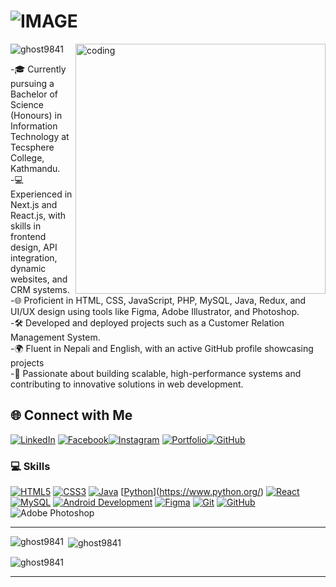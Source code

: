 
<h1>  
  <picture>  
    <source media="(prefers-color-scheme: dark)" srcset="https://readme-typing-svg.demolab.com/?font=Fira+Code&weight=600&size=30&duration=4500&pause=1000&color=FFFFFF&background=301B5D00&vCenter=true&width=435&lines=I'm+Aakash+Subedi!">  
    <source media="(prefers-color-scheme: light)" srcset="https://readme-typing-svg.demolab.com?font=Fira+Code&weight=600&size=30&duration=4500&pause=1000&color=000000&background=301B5D00&vCenter=true&width=435&lines=I'm+Aakash+Subedi!">  
    <img alt="IMAGE" src="http://LIGHT_IMAGE_URL.png">  
  </picture>  
</h1>  

<!-- <h3 align="center">A passionate Developer and Creator from Nepal.</h3> -->  

<img align="right" alt="coding" width="400" src="https://github.com/Ghost9841/Ghost9841/blob/main/github.gif">  

<p align="left">  
  <img src="https://komarev.com/ghpvc/?username=ghost9841&label=Profile%20views&color=0e75b6&style=flat" alt="ghost9841" />  
</p>  

-🎓 Currently pursuing a Bachelor of Science (Honours) in Information Technology at Tecsphere College, Kathmandu.<br>
-💻 Experienced in Next.js and React.js, with skills in frontend design, API integration, dynamic websites, and CRM systems. <br>
-🌐 Proficient in HTML, CSS, JavaScript, PHP, MySQL, Java, Redux, and UI/UX design using tools like Figma, Adobe Illustrator, and Photoshop. <br>
-🛠️ Developed and deployed projects such as a Customer Relation Management System. <br>
-🌍 Fluent in Nepali and English, with an active GitHub profile showcasing projects <br>
-🚀 Passionate about building scalable, high-performance systems and contributing to innovative solutions in web development. <br>

## 🌐 Connect with Me  

[![LinkedIn](https://img.shields.io/badge/LinkedIn-0077B5?style=for-the-badge&logo=linkedin&logoColor=white)](https://www.linkedin.com/in/aakash-subedi-b5401b215/)  [![Facebook](https://img.shields.io/badge/Facebook-1877F2?style=for-the-badge&logo=facebook&logoColor=white)](https://www.facebook.com/aakash.subedi.545)[![Instagram](https://img.shields.io/badge/Instagram-E4405F?style=for-the-badge&logo=instagram&logoColor=white)](https://www.instagram.com/aakashsubedi8/) [![Portfolio](https://img.shields.io/badge/Portfolio-4285F4?style=for-the-badge&logoColor=white)](https://ghost9841.github.io/personal-porfolio-app/)[![GitHub](https://img.shields.io/badge/GitHub-100000?style=for-the-badge&logo=github&logoColor=white)](https://github.com/Ghost9841)  

### 💻 Skills  

[![HTML5](https://img.shields.io/badge/HTML5-E34F26?style=for-the-badge&logo=html5&logoColor=white)](https://developer.mozilla.org/en-US/docs/Web/HTML)  [![CSS3](https://img.shields.io/badge/CSS3-1572B6?style=for-the-badge&logo=css3&logoColor=white)](https://developer.mozilla.org/en-US/docs/Web/CSS)  [![Java](https://img.shields.io/badge/Java-ED8B00?style=for-the-badge&logo=java&logoColor=white)](https://www.java.com/)  [[Python](https://img.shields.io/badge/Python-3776AB?style=for-the-badge&logo=python&logoColor=white)](https://www.python.org/)  [![React](https://img.shields.io/badge/React-20232A?style=for-the-badge&logo=react&logoColor=61DAFB)](https://reactjs.org/)  [![MySQL](https://img.shields.io/badge/MySQL-00000F?style=for-the-badge&logo=mysql&logoColor=white)](https://www.mysql.com/)  [![Android Development](https://img.shields.io/badge/Android_Dev-3DDC84?style=for-the-badge&logo=android&logoColor=white)](https://developer.android.com/)  [![Figma](https://img.shields.io/badge/Figma-F24E1E?style=for-the-badge&logo=figma&logoColor=white)](https://www.figma.com/)  [![Git](https://img.shields.io/badge/GIT-F05032?style=for-the-badge&logo=git&logoColor=white)](https://git-scm.com/)  [![GitHub](https://img.shields.io/badge/GitHub-181717?style=for-the-badge&logo=github&logoColor=white)](https://github.com/)  ![Adobe Photoshop](https://img.shields.io/badge/adobe%20photoshop-%2331A8FF.svg?style=for-the-badge&logo=adobe%20photoshop&logoColor=white)  

---

<p><img align="left" src="https://github-readme-stats.vercel.app/api/top-langs?username=ghost9841&show_icons=true&locale=en&layout=compact" alt="ghost9841" /></p>  

<p>&nbsp;<img align="center" src="https://github-readme-stats.vercel.app/api?username=ghost9841&show_icons=true&locale=en" alt="ghost9841" /></p>  

<p><img align="center" src="https://github-readme-streak-stats.herokuapp.com/?user=ghost9841&" alt="ghost9841" /></p>  

---
